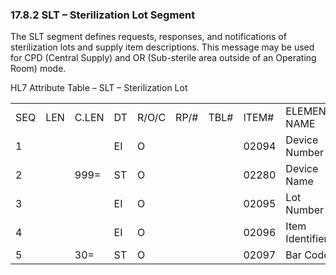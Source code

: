 ### 17.8.2 SLT – Sterilization Lot Segment

The SLT segment defines requests, responses, and notifications of sterilization lots and supply item descriptions. This message may be used for CPD (Central Supply) and OR (Sub-sterile area outside of an Operating Room) mode.

HL7 Attribute Table – SLT – Sterilization Lot

|     |     |     |     |     |     |     |     |     |
| --- | --- | --- | --- | --- | --- | --- | --- | --- |
| SEQ | LEN | C.LEN | DT | R/O/C | RP/# | TBL# | ITEM# | ELEMENT NAME |
| 1 |  |  | EI | O |  |  | 02094 | Device Number |
| 2 |  | 999= | ST | O |  |  | 02280 | Device Name |
| 3 |  |  | EI | O |  |  | 02095 | Lot Number |
| 4 |  |  | EI | O |  |  | 02096 | Item Identifier |
| 5 |  | 30= | ST | O |  |  | 02097 | Bar Code |
